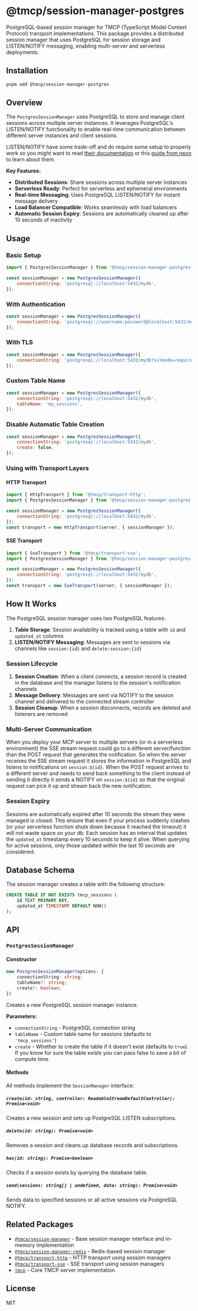 # @tmcp/session-manager-postgres

PostgreSQL-based session manager for TMCP (TypeScript Model Context Protocol) transport implementations. This package provides a distributed session manager that uses PostgreSQL for session storage and LISTEN/NOTIFY messaging, enabling multi-server and serverless deployments.

## Installation

```bash
pnpm add @tmcp/session-manager-postgres
```

## Overview

The `PostgresSessionManager` uses PostgreSQL to store and manage client sessions across multiple server instances. It leverages PostgreSQL's LISTEN/NOTIFY functionality to enable real-time communication between different server instances and client sessions.

LISTEN/NOTIFY have some trade-off and do require some setup to properly work so you might want to read [their documentation](https://www.postgresql.org/docs/current/sql-listen.html) or this [guide from neon](https://neon.com/guides/pub-sub-listen-notify) to learn about them.

**Key Features:**

- **Distributed Sessions**: Share sessions across multiple server instances
- **Serverless Ready**: Perfect for serverless and ephemeral environments
- **Real-time Messaging**: Uses PostgreSQL LISTEN/NOTIFY for instant message delivery
- **Load Balancer Compatible**: Works seamlessly with load balancers
- **Automatic Session Expiry**: Sessions are automatically cleaned up after 10 seconds of inactivity

## Usage

### Basic Setup

```javascript
import { PostgresSessionManager } from '@tmcp/session-manager-postgres';

const sessionManager = new PostgresSessionManager({
	connectionString: 'postgresql://localhost:5432/mydb',
});
```

### With Authentication

```javascript
const sessionManager = new PostgresSessionManager({
	connectionString: 'postgresql://username:password@localhost:5432/mydb',
});
```

### With TLS

```javascript
const sessionManager = new PostgresSessionManager({
	connectionString: 'postgresql://localhost:5432/mydb?sslmode=require',
});
```

### Custom Table Name

```javascript
const sessionManager = new PostgresSessionManager({
	connectionString: 'postgresql://localhost:5432/mydb',
	tableName: 'my_sessions',
});
```

### Disable Automatic Table Creation

```javascript
const sessionManager = new PostgresSessionManager({
	connectionString: 'postgresql://localhost:5432/mydb',
	create: false,
});
```

### Using with Transport Layers

#### HTTP Transport

```javascript
import { HttpTransport } from '@tmcp/transport-http';
import { PostgresSessionManager } from '@tmcp/session-manager-postgres';

const sessionManager = new PostgresSessionManager({
	connectionString: 'postgresql://localhost:5432/mydb',
});
const transport = new HttpTransport(server, { sessionManager });
```

#### SSE Transport

```javascript
import { SseTransport } from '@tmcp/transport-sse';
import { PostgresSessionManager } from '@tmcp/session-manager-postgres';

const sessionManager = new PostgresSessionManager({
	connectionString: 'postgresql://localhost:5432/mydb',
});
const transport = new SseTransport(server, { sessionManager });
```

## How It Works

The PostgreSQL session manager uses two PostgreSQL features:

1. **Table Storage**: Session availability is tracked using a table with `id` and `updated_at` columns
2. **LISTEN/NOTIFY Messaging**: Messages are sent to sessions via channels like `session:{id}` and `delete:session:{id}`

### Session Lifecycle

1. **Session Creation**: When a client connects, a session record is created in the database and the manager listens to the session's notification channels
2. **Message Delivery**: Messages are sent via NOTIFY to the session channel and delivered to the connected stream controller
3. **Session Cleanup**: When a session disconnects, records are deleted and listeners are removed

### Multi-Server Communication

When you deploy your MCP server to multiple servers (or in a serverless environment) the SSE stream request could go to a different server/function than the POST request that generates the notification. So when the server receives the SSE stream request it stores the information in PostgreSQL and listens to notifications on `session:${id}`. When the POST request arrives to a different server and needs to send back something to the client instead of sending it directly it sends a NOTIFY on `session:${id}` so that the original request can pick it up and stream back the new notification.

### Session Expiry

Sessions are automatically expired after 10 seconds the stream they were managed is closed. This ensure that even if your process suddenly crashes (or your serverless function shuts down because it reached the timeout) it will not waste space on your db. Each session has an interval that updates the `updated_at` timestamp every 10 seconds to keep it alive. When querying for active sessions, only those updated within the last 10 seconds are considered.

## Database Schema

The session manager creates a table with the following structure:

```sql
CREATE TABLE IF NOT EXISTS tmcp_sessions (
    id TEXT PRIMARY KEY,
    updated_at TIMESTAMP DEFAULT NOW()
);
```

## API

### `PostgresSessionManager`

#### Constructor

```typescript
new PostgresSessionManager(options: {
    connectionString: string;
    tableName?: string;
    create?: boolean;
})
```

Creates a new PostgreSQL session manager instance.

**Parameters:**

- `connectionString` - PostgreSQL connection string
- `tableName` - Custom table name for sessions (defaults to `'tmcp_sessions'`)
- `create` - Whether to create the table if it doesn't exist (defaults to `true`). If you know for sure the table exists you can pass false to save a bit of compute time.

#### Methods

All methods implement the `SessionManager` interface:

##### `create(id: string, controller: ReadableStreamDefaultController): Promise<void>`

Creates a new session and sets up PostgreSQL LISTEN subscriptions.

##### `delete(id: string): Promise<void>`

Removes a session and cleans up database records and subscriptions.

##### `has(id: string): Promise<boolean>`

Checks if a session exists by querying the database table.

##### `send(sessions: string[] | undefined, data: string): Promise<void>`

Sends data to specified sessions or all active sessions via PostgreSQL NOTIFY.

## Related Packages

- [`@tmcp/session-manager`](../session-manager) - Base session manager interface and in-memory implementation
- [`@tmcp/session-manager-redis`](../session-manager-redis) - Redis-based session manager
- [`@tmcp/transport-http`](../transport-http) - HTTP transport using session managers
- [`@tmcp/transport-sse`](../transport-sse) - SSE transport using session managers
- [`tmcp`](../tmcp) - Core TMCP server implementation

## License

MIT
